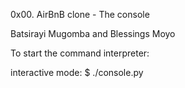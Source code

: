 0x00. AirBnB clone - The console

Batsirayi Mugomba and Blessings Moyo

To start the command interpreter: 

 interactive mode: $ ./console.py 
